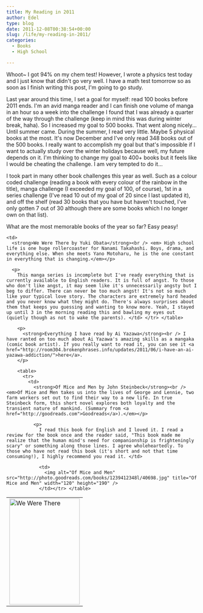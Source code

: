 ```yaml
---
title: My Reading in 2011
author: Edel
type: blog
date: 2011-12-08T00:38:54+00:00
slug: /life/my-reading-in-2011/
categories:
  - Books
  - High School

---
```

Whoot~ I got 94% on my chem test! However, I wrote a physics test today and I just know that didn't go very well. I have a math test tomorrow so as soon as I finish writing this post, I'm going to go study.

Last year around this time, I set a goal for myself: read 100 books before 2011 ends. I'm an avid manga reader and I can finish one volume of manga in an hour so a week into the challenge I found that I was already a quarter of the way through the challenge (keep in mind this was during winter break, haha). So I increased my goal to 500 books. That went along nicely... Until summer came. During the summer, I read very little. Maybe 5 physical books at the most. It's now December and I've only read 348 books out of the 500 books. I really want to accomplish my goal but that's impossible if I want to actually study over the winter holidays because well, my future depends on it. I'm thinking to change my goal to 400+ books but it feels like I would be cheating the challenge. I am very tempted to do it...

I took part in many other book challenges this year as well. Such as a colour coded challenge (reading a book with every colour of the rainbow in the title), manga challenge (I exceeded my goal of 100, of course), 1st in a series challenge (I've read 10 out of my goal of 20 since I last updated it), and off the shelf (read 30 books that you have but haven't touched, I've only gotten 7 out of 30 although there are some books which I no longer own on that list).

What are the most memorable books of the year so far? Easy peasy!

<table>
  <tr>
    <td>
      <img alt="We Were There" src="http://photo.goodreads.com/books/1267819789l/3156000.jpg" title="We Were There" class="alignnone" width="185" height="278" />
    </td>
    
    <td>
      <strong>We Were There by Yuki Obata</strong><br /> <em> High school life is one huge rollercoaster for Nanami Takahashi. Boys, drama, and everything else. When she meets Yano Motoharu, he is the one constant in everything that is changing.</em></p> 
      
      <p>
        This manga series is incomplete but I've ready everything that is currently available to English readers. It is full of angst. To those who don't like angst, it may seem like it's unnecessarily angsty but I beg to differ. There can never be too much angst! It's not so much like your typical love story. The characters are extremely hard headed and you never know what they might do. There's always surprises about them that keeps you guessing and wanting to know more. Yeah, I stayed up until 3 in the morning reading this and bawling my eyes out (quietly though as not to wake the parents). </td> </tr> </table> 
        
        <p>
          <strong>Everything I have read by Ai Yazawa</strong><br /> I have ranted on too much about Ai Yazawa's amazing skills as a mangaka (comic book artist). If you really want to read it, you can see it <a href="http://room304.brokenphrases.info/updates/2011/06/i-have-an-ai-yazawa-addiction/">here</a>.
        </p>
        
        <table>
          <tr>
            <td>
              <strong>Of Mice and Men by John Steinbeck</strong><br /> <em>Of Mice and Men takes us into the lives of George and Lennie, two farm workers set out to find their way to a new life. In true Steinbeck form, this short novel explores both loyalty and the transient nature of mankind. (Summary from <a href="http://goodreads.com">Goodreads</a>).</em></p> 
              
              <p>
                I read this book for English and I loved it. I read a review for the book once and the reader said, "This book made me realize that the human mind's need for companionship is frighteningly scary" or something along those lines. I agree wholeheartedly. To those who have not read this book (it's short and not that time consuming!), I highly recommend you read it. </td> 
                
                <td>
                  <img alt="Of Mice and Men" src="http://photo.goodreads.com/books/1239412348l/40698.jpg" title="Of Mice and Men" width="120" height="190" />
                </td></tr> </table> 
                
                
                